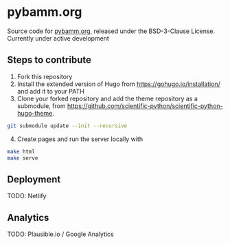 # pybamm.org

Source code for [pybamm.org](https://www.pybamm.org), released under the BSD-3-Clause License. Currently under active development

## Steps to contribute

1. Fork this repository
2. Install the extended version of Hugo from https://gohugo.io/installation/ and add it to your PATH
3. Clone your forked repository and add the theme repository as a submodule, from https://github.com/scientific-python/scientific-python-hugo-theme.

```bash
git submodule update --init --recursive
```

4. Create pages and run the server locally with

```bash
make html
make serve
```

## Deployment

TODO: Netlify

## Analytics

TODO: Plausible.io / Google Analytics